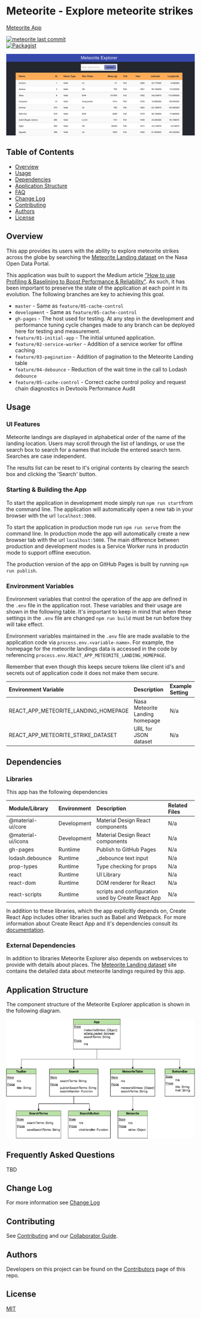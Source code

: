 # Meteorite - Explore meteorite strikes
[Meteorite App](https://jdmedlock.github.io/meteorite/)
<br/>

[![meteorite last commit](https://img.shields.io/github/last-commit/google/skia.svg)](https://github.com/jdmedlock/meteorite)
<br/>
[![Packagist](https://img.shields.io/packagist/l/doctrine/orm.svg)](https://github.com/jdmedlock/meteorite/)


![Screenshot](https://github.com/jdmedlock/meteorite/blob/development/docs/me_screenshot.png)

## Table of Contents

* [Overview](#overview)
* [Usage](#usage)
* [Dependencies](#dependencies)
* [Application Structure](#application-structure)
* [FAQ](#frequently-asked-questions)
* [Change Log](#change-log)
* [Contributing](#contributing)
* [Authors](#authors)
* [License](#license)

## Overview

This app provides its users with the ability to explore meteorite strikes
across the globe by searching the [Meteorite Landing dataset](https://data.nasa.gov/Space-Science/Meteorite-Landings/gh4g-9sfh) on the Nasa
Open Data Portal.

This application was built to support the Medium article ["How to use Profiling
& Baselining to Boost Performance & Reliability"](https://medium.com/@jdmedlock/how-to-use-profiling-baselining-to-boost-performance-reliability-b5afd64e34d4).
As such, it has been important to preserve the state of the application at
each point in its evolution. The following branches are key to achieving this
goal.

- `master` - Same as `feature/05-cache-control`
- `development` - Same as `feature/05-cache-control`
- `gh-pages` - The host used for testing. At any step in the development and
performance tuning cycle changes made to any branch can be deployed here for
testing and measurement.
- `feature/01-initial-app` - The initial untuned application.
- `feature/02-service-worker` - Addition of a service worker for offline caching
- `feature/03-pagination` - Addition of pagination to the Meteorite Landing table
- `feature/04-debounce` - Reduction of the wait time in the call to Lodash `debounce`
- `feature/05-cache-control` - Correct cache control policy and request chain diagnostics in Devtools Performance Audit


## Usage

### UI Features

Meteorite landings are displayed in alphabetical order of the name of the
landing location. Users may scroll through the list of landings, or use the
search box to search for a names that include the entered search term. Searches
are case independent.

The results list can be reset to it's original contents by clearing the search
box and clicking the 'Search' button.

### Starting & Building the App

To start the application in development mode simply run `npm run start`from
the command line. The application will automatically open a new tab in your
browser with the url `localhost:3000`.

To start the application in production mode run `npm run serve`
from the command line. In production mode the app will automatically create a
new browser tab with the url `localhost:5000`. The main difference between
production and development modes is a Service Worker runs in productin mode to
support offline execution.

The production version of the app on GitHub Pages is built by running `npm run publish`.

### Environment Variables

Environment variables that control the operation of the app are defined in the
`.env` file in the application root. These variables and their usage are shown
in the following table. It's important to keep in mind that when these settings
in the `.env` file are changed `npm run build` must be run before they will
take effect.

Environment variables maintained in the `.env` file are made available to the
application code via `process.env.<variable-name>`. For example, the
homepage for the meteorite landings data is accessed in the code by referencing
`process.env.REACT_APP_METEORITE_LANDING_HOMEPAGE`.

Remember that even though this keeps secure tokens like client id's and secrets
out of application code it does not make them secure.

| Environment Variable    | Description | Example Setting |
|:------------------------|:------------|:----------------|
| REACT_APP_METEORITE_LANDING_HOMEPAGE | Nasa Meteorite Landing homepage | N/a |
| REACT_APP_METEORITE_STRIKE_DATASET | URL for JSON dataset | N/a

## Dependencies

### Libraries

This app has the following dependencies

| Module/Library | Environment | Description | Related Files |
|:---------------|:------------|:------------|:--------------|
| @material-ui/core | Development | Material Design React components | N/a |
| @material-ui/icons | Development | Material Design React components | N/a |
| gh-pages | Runtiime | Publish to GitHub Pages | N/a |
| lodash.debounce | Runtime    | _debounce text input | N/a  |
| prop-types     | Runtime     | Type checking for props | N/a |
| react          | Runtime     | UI Library  | N/a           |
| react-dom      | Runtime     | DOM renderer for React | N/a |
| react-scripts  | Runtime     | scripts and configuration used by Create React App | N/a |

In addition to these libraries, which the app explicitly depends on,
Create React App includes other libraries such as Babel and Webpack. For more
information about Create React App and it's dependencies consult its
[documentation](https://github.com/facebook/create-react-app).

### External Dependencies

In addition to libraries Meteorite Explorer also depends on webservices to
provide with details about places. The [Meteorite Landing dataset](https://data.nasa.gov/Space-Science/Meteorite-Landings/gh4g-9sfh)
site contains the detailed data about meteorite landings required by this app.

## Application Structure

The component structure of the Meteorite Explorer application is shown in the
following diagram.

![React Component Structure](https://github.com/jdmedlock/meteorite/blob/development/docs/me_component_structure.png)

## Frequently Asked Questions

TBD

## Change Log

For more information see [Change Log](https://github.com/jdmedlock/meteorite/blob/development/docs/CHANGELOG.md)

## Contributing

See [Contributing](https://github.com/jdmedlock/meteorite/blob/development/docs/CONTRIBUTING.md)
and our [Collaborator Guide](https://github.com/jdmedlock/meteorite/blob/development/docs/COLLABORATOR_GUIDE.md).

## Authors

Developers on this project can be found on the [Contributors](https://github.com/jdmedlock/meteorite/graphs/contributors) page of this repo.

## License

[MIT](https://tldrlegal.com/license/mit-license)

